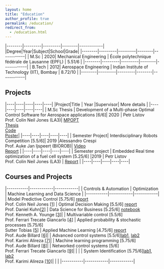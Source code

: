 ```yaml
---
layout: home
title: "Education"
author_profile: true
permalink: /education/
redirect_from:
  - /education.html
---
```


|--------|---------|---------|--------|------------|
|Degree|Year|Subject|School|Grade|
|--------|---------|---------|--------|------------|
| M.Sc | 2020| Mechanical Engineering | École polytechnique fédérale de Lausanne (EPFL) | 5.51/6 |
|--------|---------|---------|--------|------------|
| B.Tech | 2012| Aerospace Engineering | Indian Institute of Technology (IIT), Bombay | 8.72/10 |
|--------|---------|---------|--------|------------|

## Projects

|----|----|----|----|----|
|Project|Title | Year |Supervisor| More details |
|----|----|----|----|----|
| M.Sc Thesis | Development of a Multi-phase Optimal Control Software for Aerospace applications [6/6]| 2020 | Petr Listov<br> Prof. Colin Neil Jones (LA3)| [MPOPT](https://mpopt.readthedocs.io/) <br>[Thesis](/assets/thesis.pdf) <br> [Code](https://github.com/mpopt/mpopt) <br> [Poster](/assets/poster.pdf)|
|----|----|----|----|----|
| Semester Project| Interdisciplinary Robots Competition [5.5/6]| 2019 |Alessandro Crespi <br> Prof. Auke Jan Ijspeert (BIOROB)| [Video](https://www.youtube.com/watch?v=tjjpUH_5b8c) <br> [Report](/assets/petco.pdf) |
|----|----|----|----|----|
| Semester project | Embedded Real time optimization of a fuel cell system [5.25/6] |2019 | Petr Listov<br> Prof. Colin Neil Jones (LA3) | [Report](/assets/rto.pdf) |
|----|----|----|----|----|

## Courses and Projects

|-----------|------------|------------|
| Controls & Automation | Optimization | Machine Learning and Data Science |
|-----------|------------|------------|
| Model Predictive Control [5.75/6] [report](/assets/mpc.pdf)<br> Prof. Colin Neil Jones [[1]](https://edu.epfl.ch/coursebook/en/model-predictive-control-ME-425) | Optimal Decision Making [5.5/6] [report](/assets/odm.pdf) <br> Prof. Daniel Kuhn[[2]](https://edu.epfl.ch/coursebook/en/optimal-decision-making-MGT-483) | Data Science for Business [5.25/6] [notebook](https://github.com/devakumar/dsfb-Project-Team3-2019/blob/master/Project.ipynb) <br> Prof. Kenneth A. Younge [[3]](https://edu.epfl.ch/coursebook/en/data-science-for-business-MGT-432)|
| Multivariable control [5.5/6] <br> Prof. Ferrari Trecate Giancarlo [[4]](https://edu.epfl.ch/coursebook/en/multivariable-control-ME-422) | Applied probability & stochastic processes [5.75/6] <br> Sutter Tobias [[5]](https://edu.epfl.ch/coursebook/en/applied-probability-stochastic-processes-MGT-484) | Applied Machine Learning [4.75/6] [report](/assets/aml.pdf) <br> Prof. Aude Billard [[6]](https://edu.epfl.ch/coursebook/fr/applied-machine-learning-MICRO-455)|
| Advanced control systems [5.5/6][lab1](/assets/acs1.pdf), [lab2](/assets/acs2.pdf) <br>  Prof. Karimi Alireza [[7]](https://edu.epfl.ch/coursebook/fr/advanced-control-systems-ME-524)| | Machine learning programming [5.75/6] <br> Prof. Aude Billard [[8]](https://edu.epfl.ch/coursebook/en/machine-learning-programming-MICRO-401)|
| Networked control systems [5/6] <br> Prof. Ferrari Trecate Giancarlo [[9]](https://edu.epfl.ch/coursebook/en/networked-control-systems-ME-427)| | |
| System Identification [5.75/6][lab1](/assets/ce1.pdf), [lab2](/assets/ce2.pdf) <br>  Prof. Karimi Alireza [[10]](https://edu.epfl.ch/coursebook/fr/system-identification-ME-421)| | |
|-----------|------------|------------|
